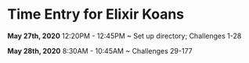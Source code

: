 # Time Entry for Elixir Koans

**May 27th, 2020**
12:20PM - 12:45PM ~ Set up directory; Challenges 1-28 

**May 28th, 2020**
8:30AM - 10:45AM ~ Challenges 29-177